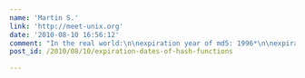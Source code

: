 ```yaml
---
name: 'Martin S.'
link: 'http://meet-unix.org'
date: '2010-08-10 16:56:12'
comment: "In the real world:\n\nexpiration year of md5: 1996*\n\nexpiration year of md5: 1999**\n\nexpiration year of md5: 2009***\n\nexpiration year of md5: 2019****\n\n*       for non-qualified signatures\n**     for advanced signatures\n***   for qualified signatures\n**** for qualified signatures with high trust-level"
post_id: /2010/08/10/expiration-dates-of-hash-functions

---
```



